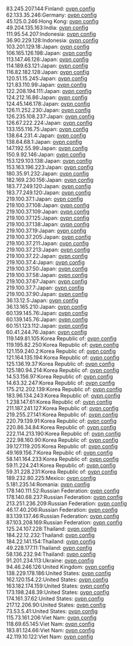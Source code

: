 83.245.207.144:Finland: [ovpn config](vpn/83_245_207_144.ovpn)  
62.133.35.246:Germany: [ovpn config](vpn/62_133_35_246.ovpn)  
45.125.0.246:Hong Kong: [ovpn config](vpn/45_125_0_246.ovpn)  
49.204.135.163:India: [ovpn config](vpn/49_204_135_163.ovpn)  
111.95.54.207:Indonesia: [ovpn config](vpn/111_95_54_207.ovpn)  
36.90.229.128:Indonesia: [ovpn config](vpn/36_90_229_128.ovpn)  
103.201.129.18:Japan: [ovpn config](vpn/103_201_129_18.ovpn)  
106.165.126.198:Japan: [ovpn config](vpn/106_165_126_198.ovpn)  
113.147.46.126:Japan: [ovpn config](vpn/113_147_46_126.ovpn)  
114.189.63.121:Japan: [ovpn config](vpn/114_189_63_121.ovpn)  
116.82.182.128:Japan: [ovpn config](vpn/116_82_182_128.ovpn)  
120.51.15.245:Japan: [ovpn config](vpn/120_51_15_245.ovpn)  
121.83.110.99:Japan: [ovpn config](vpn/121_83_110_99.ovpn)  
122.208.194.111:Japan: [ovpn config](vpn/122_208_194_111.ovpn)  
124.212.16.86:Japan: [ovpn config](vpn/124_212_16_86.ovpn)  
124.45.146.178:Japan: [ovpn config](vpn/124_45_146_178.ovpn)  
126.11.252.230:Japan: [ovpn config](vpn/126_11_252_230.ovpn)  
126.235.108.237:Japan: [ovpn config](vpn/126_235_108_237.ovpn)  
126.67.222.224:Japan: [ovpn config](vpn/126_67_222_224.ovpn)  
133.155.116.75:Japan: [ovpn config](vpn/133_155_116_75.ovpn)  
138.64.231.4:Japan: [ovpn config](vpn/138_64_231_4.ovpn)  
138.64.68.1:Japan: [ovpn config](vpn/138_64_68_1.ovpn)  
147.192.55.99:Japan: [ovpn config](vpn/147_192_55_99.ovpn)  
150.9.92.146:Japan: [ovpn config](vpn/150_9_92_146.ovpn)  
153.129.103.138:Japan: [ovpn config](vpn/153_129_103_138.ovpn)  
153.163.196.223:Japan: [ovpn config](vpn/153_163_196_223.ovpn)  
180.35.91.232:Japan: [ovpn config](vpn/180_35_91_232.ovpn)  
182.169.230.156:Japan: [ovpn config](vpn/182_169_230_156.ovpn)  
183.77.249.120:Japan: [ovpn config](vpn/183_77_249_120.ovpn)  
183.77.249.120:Japan: [ovpn config](vpn/183_77_249_120.ovpn)  
219.100.37.1:Japan: [ovpn config](vpn/219_100_37_1.ovpn)  
219.100.37.108:Japan: [ovpn config](vpn/219_100_37_108.ovpn)  
219.100.37.109:Japan: [ovpn config](vpn/219_100_37_109.ovpn)  
219.100.37.125:Japan: [ovpn config](vpn/219_100_37_125.ovpn)  
219.100.37.138:Japan: [ovpn config](vpn/219_100_37_138.ovpn)  
219.100.37.19:Japan: [ovpn config](vpn/219_100_37_19.ovpn)  
219.100.37.205:Japan: [ovpn config](vpn/219_100_37_205.ovpn)  
219.100.37.211:Japan: [ovpn config](vpn/219_100_37_211.ovpn)  
219.100.37.213:Japan: [ovpn config](vpn/219_100_37_213.ovpn)  
219.100.37.22:Japan: [ovpn config](vpn/219_100_37_22.ovpn)  
219.100.37.4:Japan: [ovpn config](vpn/219_100_37_4.ovpn)  
219.100.37.50:Japan: [ovpn config](vpn/219_100_37_50.ovpn)  
219.100.37.58:Japan: [ovpn config](vpn/219_100_37_58.ovpn)  
219.100.37.67:Japan: [ovpn config](vpn/219_100_37_67.ovpn)  
219.100.37.7:Japan: [ovpn config](vpn/219_100_37_7.ovpn)  
219.100.37.90:Japan: [ovpn config](vpn/219_100_37_90.ovpn)  
36.13.12.5:Japan: [ovpn config](vpn/36_13_12_5.ovpn)  
36.13.165.210:Japan: [ovpn config](vpn/36_13_165_210.ovpn)  
60.139.145.76:Japan: [ovpn config](vpn/60_139_145_76.ovpn)  
60.139.145.76:Japan: [ovpn config](vpn/60_139_145_76.ovpn)  
60.151.123.112:Japan: [ovpn config](vpn/60_151_123_112.ovpn)  
60.41.244.76:Japan: [ovpn config](vpn/60_41_244_76.ovpn)  
119.149.81.105:Korea Republic of: [ovpn config](vpn/119_149_81_105.ovpn)  
119.195.82.250:Korea Republic of: [ovpn config](vpn/119_195_82_250.ovpn)  
121.159.240.2:Korea Republic of: [ovpn config](vpn/121_159_240_2.ovpn)  
121.164.135.194:Korea Republic of: [ovpn config](vpn/121_164_135_194.ovpn)  
125.136.19.37:Korea Republic of: [ovpn config](vpn/125_136_19_37.ovpn)  
125.180.94.214:Korea Republic of: [ovpn config](vpn/125_180_94_214.ovpn)  
14.53.156.97:Korea Republic of: [ovpn config](vpn/14_53_156_97.ovpn)  
14.63.32.247:Korea Republic of: [ovpn config](vpn/14_63_32_247.ovpn)  
175.212.202.139:Korea Republic of: [ovpn config](vpn/175_212_202_139.ovpn)  
183.96.134.243:Korea Republic of: [ovpn config](vpn/183_96_134_243.ovpn)  
1.238.147.61:Korea Republic of: [ovpn config](vpn/1_238_147_61.ovpn)  
211.187.241.127:Korea Republic of: [ovpn config](vpn/211_187_241_127.ovpn)  
219.255.27.141:Korea Republic of: [ovpn config](vpn/219_255_27_141.ovpn)  
220.79.139.91:Korea Republic of: [ovpn config](vpn/220_79_139_91.ovpn)  
220.86.34.84:Korea Republic of: [ovpn config](vpn/220_86_34_84.ovpn)  
222.114.213.190:Korea Republic of: [ovpn config](vpn/222_114_213_190.ovpn)  
222.98.160.90:Korea Republic of: [ovpn config](vpn/222_98_160_90.ovpn)  
39.127.119.205:Korea Republic of: [ovpn config](vpn/39_127_119_205.ovpn)  
49.169.156.7:Korea Republic of: [ovpn config](vpn/49_169_156_7.ovpn)  
58.141.164.233:Korea Republic of: [ovpn config](vpn/58_141_164_233.ovpn)  
59.11.224.241:Korea Republic of: [ovpn config](vpn/59_11_224_241.ovpn)  
59.31.228.231:Korea Republic of: [ovpn config](vpn/59_31_228_231.ovpn)  
189.232.80.225:Mexico: [ovpn config](vpn/189_232_80_225.ovpn)  
5.181.235.14:Romania: [ovpn config](vpn/5_181_235_14.ovpn)  
178.140.111.52:Russian Federation: [ovpn config](vpn/178_140_111_52.ovpn)  
178.140.68.237:Russian Federation: [ovpn config](vpn/178_140_68_237.ovpn)  
213.251.236.209:Russian Federation: [ovpn config](vpn/213_251_236_209.ovpn)  
46.17.40.206:Russian Federation: [ovpn config](vpn/46_17_40_206.ovpn)  
83.139.137.46:Russian Federation: [ovpn config](vpn/83_139_137_46.ovpn)  
87.103.208.169:Russian Federation: [ovpn config](vpn/87_103_208_169.ovpn)  
125.24.107.228:Thailand: [ovpn config](vpn/125_24_107_228.ovpn)  
184.22.12.232:Thailand: [ovpn config](vpn/184_22_12_232.ovpn)  
184.22.141.154:Thailand: [ovpn config](vpn/184_22_141_154.ovpn)  
49.228.177.11:Thailand: [ovpn config](vpn/49_228_177_11.ovpn)  
58.136.232.94:Thailand: [ovpn config](vpn/58_136_232_94.ovpn)  
91.201.234.113:Ukraine: [ovpn config](vpn/91_201_234_113.ovpn)  
94.46.246.126:United Kingdom: [ovpn config](vpn/94_46_246_126.ovpn)  
138.229.178.186:United States: [ovpn config](vpn/138_229_178_186.ovpn)  
162.120.154.22:United States: [ovpn config](vpn/162_120_154_22.ovpn)  
163.182.174.159:United States: [ovpn config](vpn/163_182_174_159.ovpn)  
173.198.248.39:United States: [ovpn config](vpn/173_198_248_39.ovpn)  
174.161.37.62:United States: [ovpn config](vpn/174_161_37_62.ovpn)  
217.12.206.90:United States: [ovpn config](vpn/217_12_206_90.ovpn)  
73.53.5.41:United States: [ovpn config](vpn/73_53_5_41.ovpn)  
115.73.161.206:Viet Nam: [ovpn config](vpn/115_73_161_206.ovpn)  
118.69.65.145:Viet Nam: [ovpn config](vpn/118_69_65_145.ovpn)  
183.81.124.66:Viet Nam: [ovpn config](vpn/183_81_124_66.ovpn)  
42.119.10.122:Viet Nam: [ovpn config](vpn/42_119_10_122.ovpn)  
